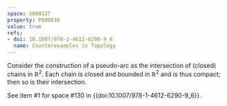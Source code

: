 ```yaml
---
space: S000127
property: P000016
value: true
refs:
- doi: 10.1007/978-1-4612-6290-9_6
  name: Counterexamples in Topology
---
```


Consider the construction of a pseudo-arc as the intersection of (closed) chains in $\mathbb{R}^2$. Each chain is closed and bounded in $\mathbb{R}^2$ and is thus compact; then so is their intersection.

See item #1 for space #130 in {{doi:10.1007/978-1-4612-6290-9_6}}.
